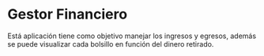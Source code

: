 # Gestor Financiero
Está aplicación tiene como objetivo manejar los ingresos y egresos, además se puede visualizar cada bolsillo en función del dinero retirado.
